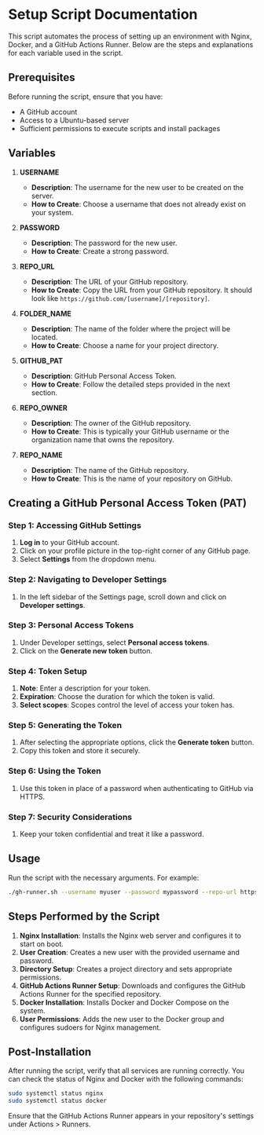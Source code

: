 # Setup Script Documentation

This script automates the process of setting up an environment with Nginx, Docker, and a GitHub Actions Runner. Below are the steps and explanations for each variable used in the script.

## Prerequisites

Before running the script, ensure that you have:

- A GitHub account
- Access to a Ubuntu-based server
- Sufficient permissions to execute scripts and install packages

## Variables

1. **USERNAME**

   - **Description**: The username for the new user to be created on the server.
   - **How to Create**: Choose a username that does not already exist on your system.

2. **PASSWORD**

   - **Description**: The password for the new user.
   - **How to Create**: Create a strong password.

3. **REPO_URL**

   - **Description**: The URL of your GitHub repository.
   - **How to Create**: Copy the URL from your GitHub repository. It should look like `https://github.com/[username]/[repository]`.

4. **FOLDER_NAME**

   - **Description**: The name of the folder where the project will be located.
   - **How to Create**: Choose a name for your project directory.

5. **GITHUB_PAT**

   - **Description**: GitHub Personal Access Token.
   - **How to Create**: Follow the detailed steps provided in the next section.

6. **REPO_OWNER**

   - **Description**: The owner of the GitHub repository.
   - **How to Create**: This is typically your GitHub username or the organization name that owns the repository.

7. **REPO_NAME**
   - **Description**: The name of the GitHub repository.
   - **How to Create**: This is the name of your repository on GitHub.

## Creating a GitHub Personal Access Token (PAT)

### Step 1: Accessing GitHub Settings

1. **Log in** to your GitHub account.
2. Click on your profile picture in the top-right corner of any GitHub page.
3. Select **Settings** from the dropdown menu.

### Step 2: Navigating to Developer Settings

1. In the left sidebar of the Settings page, scroll down and click on **Developer settings**.

### Step 3: Personal Access Tokens

1. Under Developer settings, select **Personal access tokens**.
2. Click on the **Generate new token** button.

### Step 4: Token Setup

1. **Note**: Enter a description for your token.
2. **Expiration**: Choose the duration for which the token is valid.
3. **Select scopes**: Scopes control the level of access your token has.

### Step 5: Generating the Token

1. After selecting the appropriate options, click the **Generate token** button.
2. Copy this token and store it securely.

### Step 6: Using the Token

1. Use this token in place of a password when authenticating to GitHub via HTTPS.

### Step 7: Security Considerations

1. Keep your token confidential and treat it like a password.

## Usage

Run the script with the necessary arguments. For example:

```bash
./gh-runner.sh --username myuser --password mypassword --repo-url https://github.com/myuser/myrepo --folder-name myproject --github-pat mytoken --repo-owner myuser --repo-name myrepo
```

## Steps Performed by the Script

1. **Nginx Installation**: Installs the Nginx web server and configures it to start on boot.
2. **User Creation**: Creates a new user with the provided username and password.
3. **Directory Setup**: Creates a project directory and sets appropriate permissions.
4. **GitHub Actions Runner Setup**: Downloads and configures the GitHub Actions Runner for the specified repository.
5. **Docker Installation**: Installs Docker and Docker Compose on the system.
6. **User Permissions**: Adds the new user to the Docker group and configures sudoers for Nginx management.

## Post-Installation

After running the script, verify that all services are running correctly. You can check the status of Nginx and Docker with the following commands:

```bash
sudo systemctl status nginx
sudo systemctl status docker
```

Ensure that the GitHub Actions Runner appears in your repository's settings under Actions > Runners.
